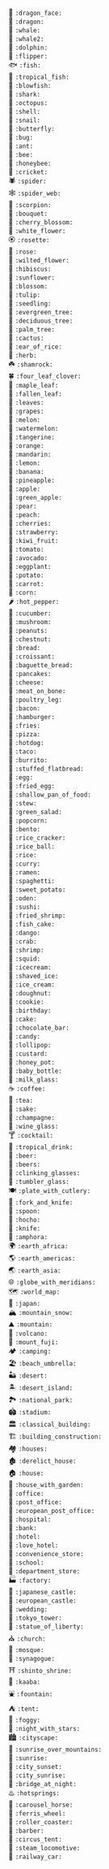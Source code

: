 :dragon_face: `:dragon_face:` </br>
:dragon: `:dragon:` </br>
:whale: `:whale:` </br>
:whale2: `:whale2:` </br>
:dolphin: `:dolphin:` </br>
:flipper: `:flipper:` </br>
:fish: `:fish:` </br>
:tropical_fish: `:tropical_fish:` </br>
:blowfish: `:blowfish:` </br>
:shark: `:shark:` </br>
:octopus: `:octopus:` </br>
:shell: `:shell:` </br>
:snail: `:snail:` </br>
:butterfly: `:butterfly:` </br>
:bug: `:bug:` </br>
:ant: `:ant:` </br>
:bee: `:bee:` </br>
:honeybee: `:honeybee:` </br>
:cricket: `:cricket:` </br>
:spider: `:spider:` </br>
:spider_web: `:spider_web:` </br>
:scorpion: `:scorpion:` </br>
:bouquet: `:bouquet:` </br>
:cherry_blossom: `:cherry_blossom:` </br>
:white_flower: `:white_flower:` </br>
:rosette: `:rosette:` </br>
:rose: `:rose:` </br>
:wilted_flower: `:wilted_flower:` </br>
:hibiscus: `:hibiscus:` </br>
:sunflower: `:sunflower:` </br>
:blossom: `:blossom:` </br>
:tulip: `:tulip:` </br>
:seedling: `:seedling:` </br>
:evergreen_tree: `:evergreen_tree:` </br>
:deciduous_tree: `:deciduous_tree:` </br>
:palm_tree: `:palm_tree:` </br>
:cactus: `:cactus:` </br>
:ear_of_rice: `:ear_of_rice:` </br>
:herb: `:herb:` </br>
:shamrock: `:shamrock:` </br>
:four_leaf_clover: `:four_leaf_clover:` </br>
:maple_leaf: `:maple_leaf:` </br>
:fallen_leaf: `:fallen_leaf:` </br>
:leaves: `:leaves:` </br>
:grapes: `:grapes:` </br>
:melon: `:melon:` </br>
:watermelon: `:watermelon:` </br>
:tangerine: `:tangerine:` </br>
:orange: `:orange:` </br>
:mandarin: `:mandarin:` </br>
:lemon: `:lemon:` </br>
:banana: `:banana:` </br>
:pineapple: `:pineapple:` </br>
:apple: `:apple:` </br>
:green_apple: `:green_apple:` </br>
:pear: `:pear:` </br>
:peach: `:peach:` </br>
:cherries: `:cherries:` </br>
:strawberry: `:strawberry:` </br>
:kiwi_fruit: `:kiwi_fruit:` </br>
:tomato: `:tomato:` </br>
:avocado: `:avocado:` </br>
:eggplant: `:eggplant:` </br>
:potato: `:potato:` </br>
:carrot: `:carrot:` </br>
:corn: `:corn:` </br>
:hot_pepper: `:hot_pepper:` </br>
:cucumber: `:cucumber:` </br>
:mushroom: `:mushroom:` </br>
:peanuts: `:peanuts:` </br>
:chestnut: `:chestnut:` </br>
:bread: `:bread:` </br>
:croissant: `:croissant:` </br>
:baguette_bread: `:baguette_bread:` </br>
:pancakes: `:pancakes:` </br>
:cheese: `:cheese:` </br>
:meat_on_bone: `:meat_on_bone:` </br>
:poultry_leg: `:poultry_leg:` </br>
:bacon: `:bacon:` </br>
:hamburger: `:hamburger:` </br>
:fries: `:fries:` </br>
:pizza: `:pizza:` </br>
:hotdog: `:hotdog:` </br>
:taco: `:taco:` </br>
:burrito: `:burrito:` </br>
:stuffed_flatbread: `:stuffed_flatbread:` </br>
:egg: `:egg:` </br>
:fried_egg: `:fried_egg:` </br>
:shallow_pan_of_food: `:shallow_pan_of_food:` </br>
:stew: `:stew:` </br>
:green_salad: `:green_salad:` </br>
:popcorn: `:popcorn:` </br>
:bento: `:bento:` </br>
:rice_cracker: `:rice_cracker:` </br>
:rice_ball: `:rice_ball:` </br>
:rice: `:rice:` </br>
:curry: `:curry:` </br>
:ramen: `:ramen:` </br>
:spaghetti: `:spaghetti:` </br>
:sweet_potato: `:sweet_potato:` </br>
:oden: `:oden:` </br>
:sushi: `:sushi:` </br>
:fried_shrimp: `:fried_shrimp:` </br>
:fish_cake: `:fish_cake:` </br>
:dango: `:dango:` </br>
:crab: `:crab:` </br>
:shrimp: `:shrimp:` </br>
:squid: `:squid:` </br>
:icecream: `:icecream:` </br>
:shaved_ice: `:shaved_ice:` </br>
:ice_cream: `:ice_cream:` </br>
:doughnut: `:doughnut:` </br>
:cookie: `:cookie:` </br>
:birthday: `:birthday:` </br>
:cake: `:cake:` </br>
:chocolate_bar: `:chocolate_bar:` </br>
:candy: `:candy:` </br>
:lollipop: `:lollipop:` </br>
:custard: `:custard:` </br>
:honey_pot: `:honey_pot:` </br>
:baby_bottle: `:baby_bottle:` </br>
:milk_glass: `:milk_glass:` </br>
:coffee: `:coffee:` </br>
:tea: `:tea:` </br>
:sake: `:sake:` </br>
:champagne: `:champagne:` </br>
:wine_glass: `:wine_glass:` </br>
:cocktail: `:cocktail:` </br>
:tropical_drink: `:tropical_drink:` </br>
:beer: `:beer:` </br>
:beers: `:beers:` </br>
:clinking_glasses: `:clinking_glasses:` </br>
:tumbler_glass: `:tumbler_glass:` </br>
:plate_with_cutlery: `:plate_with_cutlery:` </br>
:fork_and_knife: `:fork_and_knife:` </br>
:spoon: `:spoon:` </br>
:hocho: `:hocho:` </br>
:knife: `:knife:` </br>
:amphora: `:amphora:` </br>
:earth_africa: `:earth_africa:` </br>
:earth_americas: `:earth_americas:` </br>
:earth_asia: `:earth_asia:` </br>
:globe_with_meridians: `:globe_with_meridians:` </br>
:world_map: `:world_map:` </br>
:japan: `:japan:` </br>
:mountain_snow: `:mountain_snow:` </br>
:mountain: `:mountain:` </br>
:volcano: `:volcano:` </br>
:mount_fuji: `:mount_fuji:` </br>
:camping: `:camping:` </br>
:beach_umbrella: `:beach_umbrella:` </br>
:desert: `:desert:` </br>
:desert_island: `:desert_island:` </br>
:national_park: `:national_park:` </br>
:stadium: `:stadium:` </br>
:classical_building: `:classical_building:` </br>
:building_construction: `:building_construction:` </br>
:houses: `:houses:` </br>
:derelict_house: `:derelict_house:` </br>
:house: `:house:` </br>
:house_with_garden: `:house_with_garden:` </br>
:office: `:office:` </br>
:post_office: `:post_office:` </br>
:european_post_office: `:european_post_office:` </br>
:hospital: `:hospital:` </br>
:bank: `:bank:` </br>
:hotel: `:hotel:` </br>
:love_hotel: `:love_hotel:` </br>
:convenience_store: `:convenience_store:` </br>
:school: `:school:` </br>
:department_store: `:department_store:` </br>
:factory: `:factory:` </br>
:japanese_castle: `:japanese_castle:` </br>
:european_castle: `:european_castle:` </br>
:wedding: `:wedding:` </br>
:tokyo_tower: `:tokyo_tower:` </br>
:statue_of_liberty: `:statue_of_liberty:` </br>
:church: `:church:` </br>
:mosque: `:mosque:` </br>
:synagogue: `:synagogue:` </br>
:shinto_shrine: `:shinto_shrine:` </br>
:kaaba: `:kaaba:` </br>
:fountain: `:fountain:` </br>
:tent: `:tent:` </br>
:foggy: `:foggy:` </br>
:night_with_stars: `:night_with_stars:` </br>
:cityscape: `:cityscape:` </br>
:sunrise_over_mountains: `:sunrise_over_mountains:` </br>
:sunrise: `:sunrise:` </br>
:city_sunset: `:city_sunset:` </br>
:city_sunrise: `:city_sunrise:` </br>
:bridge_at_night: `:bridge_at_night:` </br>
:hotsprings: `:hotsprings:` </br>
:carousel_horse: `:carousel_horse:` </br>
:ferris_wheel: `:ferris_wheel:` </br>
:roller_coaster: `:roller_coaster:` </br>
:barber: `:barber:` </br>
:circus_tent: `:circus_tent:` </br>
:steam_locomotive: `:steam_locomotive:` </br>
:railway_car: `:railway_car:` </br>